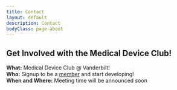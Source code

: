 ```yaml
---
title: Contact
layout: default
description: Contact
bodyClass: page-about
---
```


## Get Involved with the Medical Device Club!

__What:__ Medical Device Club @ Vanderbilt! \
__Who:__ Signup to be a [member](https://redcap.vumc.org/surveys/?s=WRFNCANTMD7NDR4R) and start developing! \
__When and Where:__ Meeting time will be announced soon